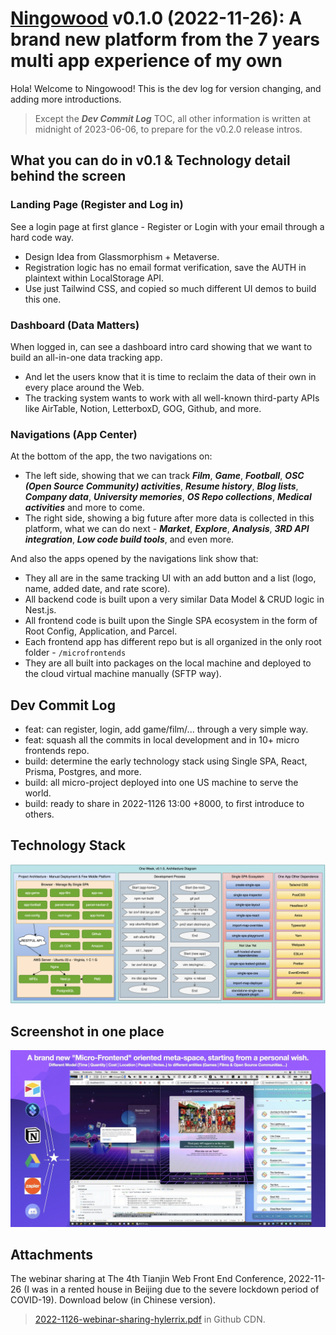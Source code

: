 # [Ningowood](http://ningowood.com) v0.1.0 (2022-11-26): A brand new platform from the 7 years multi app experience of my own

Hola! Welcome to Ningowood! This is the dev log for version changing, and adding more introductions.

> Except the ***Dev Commit Log*** TOC, all other information is written at midnight of 2023-06-06, to prepare for the v0.2.0 release intros.

## What you can do in v0.1 & Technology detail behind the screen

### Landing Page (Register and Log in)

See a login page at first glance - Register or Login with your email through a hard code way. 

* Design Idea from Glassmorphism + Metaverse.
* Registration logic has no email format verification, save the AUTH in plaintext within LocalStorage API.
* Use just Tailwind CSS, and copied so much different UI demos to build this one.

### Dashboard (Data Matters)

When logged in, can see a dashboard intro card showing that we want to build an all-in-one data tracking app.

* And let the users know that it is time to reclaim the data of their own in every place around the Web.
* The tracking system wants to work with all well-known third-party APIs like AirTable, Notion, LetterboxD, GOG, Github, and more.

### Navigations (App Center)

At the bottom of the app, the two navigations on:

* The left side, showing that we can track ***Film***, ***Game***, ***Football***, ***OSC (Open Source Community) activities***, ***Resume history***, ***Blog lists***, ***Company data***, ***University memories***, ***OS Repo collections***, ***Medical activities*** and more to come.
* The right side, showing a big future after more data is collected in this platform, what we can do next - ***Market***, ***Explore***, ***Analysis***, ***3RD API integration***, ***Low code build tools***, and even more.

And also the apps opened by the navigations link show that:

* They all are in the same tracking UI with an add button and a list (logo, name, added date, and rate score).
* All backend code is built upon a very similar Data Model & CRUD logic in Nest.js.
* All frontend code is built upon the Single SPA ecosystem in the form of Root Config, Application, and Parcel.
* Each frontend app has different repo but is all organized in the only root folder - ```/microfrontends```
* They are all built into packages on the local machine and deployed to the cloud virtual machine manually (SFTP way).

## Dev Commit Log

* feat: can register, login, add game/film/... through a very simple way.
* feat: squash all the commits in local development and in 10+ micro frontends repo.
* build: determine the early technology stack using Single SPA, React, Prisma, Postgres, and more.
* build: all micro-project deployed into one US machine to serve the world.
* build: ready to share in 2022-1126 13:00 +8000, to first introduce to others.

## Technology Stack

![](../public/imgs/2023-11-26/ningowood-0_1-architecture-diagram.webp)

## Screenshot in one place

![](../public/imgs/2023-11-26/ningowood-0_1-simple-introduction.webp)

## Attachments

The webinar sharing at The 4th Tianjin Web Front End Conference, 2022-11-26 (I was in a rented house in Beijing due to the severe lockdown period of COVID-19). Download below (in Chinese version).

> [2022-1126-webinar-sharing-hylerrix.pdf](https://github.com/ningowood/ningowood/releases/download/v0.1.0/2022-11-26-webinar-sharing-hylerrix.pdf) in Github CDN.
